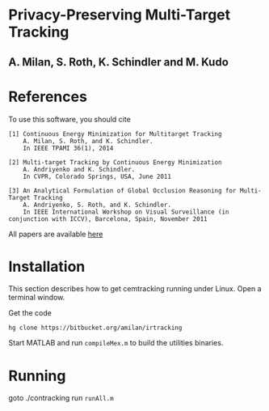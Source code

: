 Privacy-Preserving Multi-Target Tracking
=======================================================
A. Milan, S. Roth, K. Schindler and M. Kudo 
------------------------------------------------


References
==========
To use this software, you should cite

    [1] Continuous Energy Minimization for Multitarget Tracking
        A. Milan, S. Roth, and K. Schindler.
        In IEEE TPAMI 36(1), 2014
        
    [2] Multi-target Tracking by Continuous Energy Minimization
        A. Andriyenko and K. Schindler. 
        In CVPR, Colorado Springs, USA, June 2011

    [3] An Analytical Formulation of Global Occlusion Reasoning for Multi-Target Tracking
        A. Andriyenko, S. Roth, and K. Schindler. 
        In IEEE International Workshop on Visual Surveillance (in conjunction with ICCV), Barcelona, Spain, November 2011 

All papers are available [here](http://research.milanton.net)


Installation
============
This section describes how to get cemtracking running under Linux.
Open a terminal window.

Get the code

    hg clone https://bitbucket.org/amilan/irtracking    
    
Start MATLAB and run `compileMex.m` to build the utilities binaries.


Running
=======

goto ./contracking
run `runAll.m`

